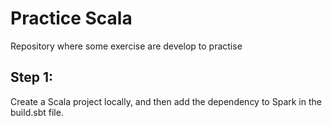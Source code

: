 # Practice Scala
Repository where some exercise are develop to practise

## Step 1:
Create a Scala project locally, and then add the dependency to Spark in the build.sbt file.
